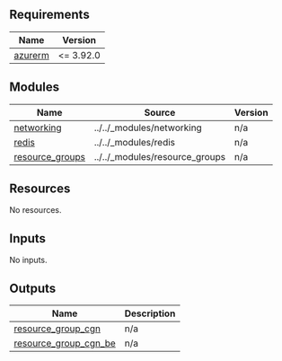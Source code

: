 <!-- markdownlint-disable -->
<!-- BEGINNING OF PRE-COMMIT-TERRAFORM DOCS HOOK -->
## Requirements

| Name | Version |
|------|---------|
| <a name="requirement_azurerm"></a> [azurerm](#requirement\_azurerm) | <= 3.92.0 |

## Modules

| Name | Source | Version |
|------|--------|---------|
| <a name="module_networking"></a> [networking](#module\_networking) | ../../_modules/networking | n/a |
| <a name="module_redis"></a> [redis](#module\_redis) | ../../_modules/redis | n/a |
| <a name="module_resource_groups"></a> [resource\_groups](#module\_resource\_groups) | ../../_modules/resource_groups | n/a |

## Resources

No resources.

## Inputs

No inputs.

## Outputs

| Name | Description |
|------|-------------|
| <a name="output_resource_group_cgn"></a> [resource\_group\_cgn](#output\_resource\_group\_cgn) | n/a |
| <a name="output_resource_group_cgn_be"></a> [resource\_group\_cgn\_be](#output\_resource\_group\_cgn\_be) | n/a |
<!-- END OF PRE-COMMIT-TERRAFORM DOCS HOOK -->
